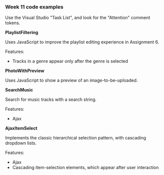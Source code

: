 ### Week 11 code examples

Use the Visual Studio "Task List", and look for the "Attention" comment tokens.  

**PlaylistFiltering**

Uses JavaScript to improve the playlist editing experience in Assignment 6.  

Features:
- Tracks in a genre appear only after the genre is selected

**PhotoWithPreview**

Uses JavaScript to show a preview of an image-to-be-uploaded.  

**SearchMusic**

Search for music tracks with a search string.  

Features:
- Ajax

**AjaxItemSelect**

Implements the classic hierarchical selection pattern, with cascading dropdown lists.  

Features:
- Ajax
- Cascading item-selection elements, which appear after user interaction
